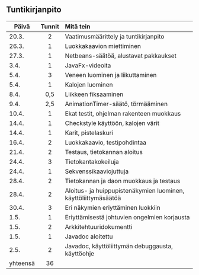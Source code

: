 ## Tuntikirjanpito

| Päivä    | Tunnit | Mitä tein  |
| -------- |:------:| :----------|
| 20.3.    | 2  | Vaatimusmäärittely ja tuntikirjanpito |
| 26.3.    | 1 | Luokkakaavion miettiminen |
| 27.3.    | 1 | Netbeans-säätöä, alustavat pakkaukset |
| 3.4.     | 1 | JavaFx-videoita | 
| 5.4.     | 3 | Veneen luominen ja liikuttaminen |
| 5.4.     | 1 | Kalojen luominen |
| 8.4.     | 0,5 | Liikkeen fiksaaminen |
| 9.4.     | 2,5 | AnimationTimer-säätö, törmääminen |
| 10.4.    | 1 | Ekat testit, ohjelman rakenteen muokkaus |
| 14.4.    | 1 | Checkstyle käyttöön, kalojen värit |
| 14.4.    | 1 | Karit, pistelaskuri |
| 16.4.    | 2 | Luokkakaavio, testipohdintaa |
| 21.4.    | 2 | Testaus, tietokannan aloitus |
| 24.4.    | 3 | Tietokantakokeiluja |
| 24.4.    | 1 | Sekvenssikaaviojuttuja |
| 28.4.    | 2 | Tietokannan ja daon muokkaus ja testaus |
| 28.4.    | 2 | Aloitus- ja huippupistenäkymien luominen, käyttöliittymäsäätöä |
| 30.4.    | 3 | Eri näkymien eriyttäminen luokkiin |
| 1.5.     | 1 | Eriyttämisestä johtuvien ongelmien korjausta |
| 1.5.     | 2 | Arkkitehtuuridokumentti |
| 1.5.     | 1 | Javadoc aloitettu |
| 2.5.     | 2 | Javadoc, käyttöliittymän debuggausta, käyttöohje |
| yhteensä | 36 |  |
